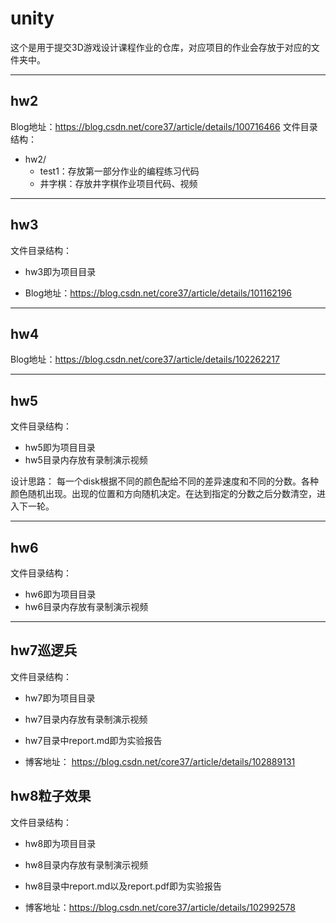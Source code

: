 # unity

这个是用于提交3D游戏设计课程作业的仓库，对应项目的作业会存放于对应的文件夹中。

----

## hw2
Blog地址：https://blog.csdn.net/core37/article/details/100716466
文件目录结构：
* hw2/
  * test1：存放第一部分作业的编程练习代码
  * 井字棋：存放井字棋作业项目代码、视频



----

## hw3


文件目录结构：
* hw3即为项目目录

* Blog地址：https://blog.csdn.net/core37/article/details/101162196

----
## hw4
Blog地址：https://blog.csdn.net/core37/article/details/102262217

----

## hw5
文件目录结构：
* hw5即为项目目录
* hw5目录内存放有录制演示视频


设计思路：
每一个disk根据不同的颜色配给不同的差异速度和不同的分数。各种颜色随机出现。出现的位置和方向随机决定。在达到指定的分数之后分数清空，进入下一轮。

-----

## hw6
文件目录结构：
* hw6即为项目目录
* hw6目录内存放有录制演示视频

---
## hw7巡逻兵
文件目录结构：
* hw7即为项目目录
* hw7目录内存放有录制演示视频
* hw7目录中report.md即为实验报告



* 博客地址： https://blog.csdn.net/core37/article/details/102889131 

## hw8粒子效果
文件目录结构：
* hw8即为项目目录
* hw8目录内存放有录制演示视频
* hw8目录中report.md以及report.pdf即为实验报告



* 博客地址：https://blog.csdn.net/core37/article/details/102992578